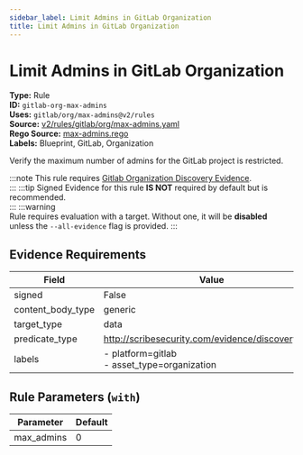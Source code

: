 ```yaml
---
sidebar_label: Limit Admins in GitLab Organization
title: Limit Admins in GitLab Organization
---  
```

# Limit Admins in GitLab Organization  
**Type:** Rule  
**ID:** `gitlab-org-max-admins`  
**Uses:** `gitlab/org/max-admins@v2/rules`  
**Source:** [v2/rules/gitlab/org/max-admins.yaml](https://github.com/scribe-public/sample-policies/blob/main/v2/rules/gitlab/org/max-admins.yaml)  
**Rego Source:** [max-admins.rego](https://github.com/scribe-public/sample-policies/blob/main/v2/rules/gitlab/org/max-admins.rego)  
**Labels:** Blueprint, GitLab, Organization  

Verify the maximum number of admins for the GitLab project is restricted.

:::note 
This rule requires [Gitlab Organization Discovery Evidence](https://scribe-security.netlify.app/docs/platforms/discover#gitlab-discovery).  
::: 
:::tip 
Signed Evidence for this rule **IS NOT** required by default but is recommended.  
::: 
:::warning  
Rule requires evaluation with a target. Without one, it will be **disabled** unless the `--all-evidence` flag is provided.
::: 

## Evidence Requirements  
| Field | Value |
|-------|-------|
| signed | False |
| content_body_type | generic |
| target_type | data |
| predicate_type | http://scribesecurity.com/evidence/discovery/v0.1 |
| labels | - platform=gitlab<br/>- asset_type=organization |

## Rule Parameters (`with`)  
| Parameter | Default |
|-----------|---------|
| max_admins | 0 |

